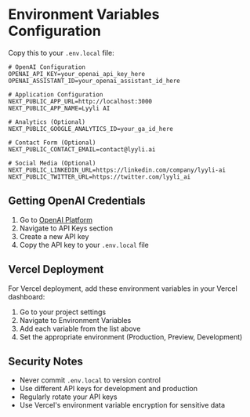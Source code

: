 # Environment Variables Configuration

Copy this to your `.env.local` file:

```env
# OpenAI Configuration
OPENAI_API_KEY=your_openai_api_key_here
OPENAI_ASSISTANT_ID=your_openai_assistant_id_here

# Application Configuration
NEXT_PUBLIC_APP_URL=http://localhost:3000
NEXT_PUBLIC_APP_NAME=Lyyli AI

# Analytics (Optional)
NEXT_PUBLIC_GOOGLE_ANALYTICS_ID=your_ga_id_here

# Contact Form (Optional)
NEXT_PUBLIC_CONTACT_EMAIL=contact@lyyli.ai

# Social Media (Optional)
NEXT_PUBLIC_LINKEDIN_URL=https://linkedin.com/company/lyyli-ai
NEXT_PUBLIC_TWITTER_URL=https://twitter.com/lyyli_ai
```

## Getting OpenAI Credentials

1. Go to [OpenAI Platform](https://platform.openai.com/)
2. Navigate to API Keys section
3. Create a new API key
4. Copy the API key to your `.env.local` file

## Vercel Deployment

For Vercel deployment, add these environment variables in your Vercel dashboard:

1. Go to your project settings
2. Navigate to Environment Variables
3. Add each variable from the list above
4. Set the appropriate environment (Production, Preview, Development)

## Security Notes

- Never commit `.env.local` to version control
- Use different API keys for development and production
- Regularly rotate your API keys
- Use Vercel's environment variable encryption for sensitive data 